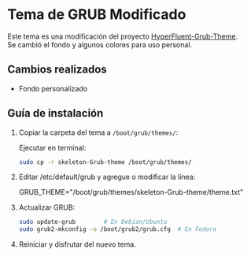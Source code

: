 # Tema de GRUB Modificado

Este tema es una modificación del proyecto [HyperFluent-Grub-Theme](https://github.com/Coopydood/HyperFluent-GRUB-Theme/tree/main).  
Se cambió el fondo y algunos colores para uso personal.

## Cambios realizados
- Fondo personalizado

## Guía de instalación

1. Copiar la carpeta del tema a `/boot/grub/themes/`:

   Ejecutar en terminal:

   ```bash
   sudo cp -r skeleton-Grub-theme /boot/grub/themes/
   
2. Editar /etc/default/grub y agregue o modificar la línea:

    GRUB_THEME="/boot/grub/themes/skeleton-Grub-theme/theme.txt"

3. Actualizar GRUB:
    ```bash
    sudo update-grub        # En Debian/Ubuntu
    sudo grub2-mkconfig -o /boot/grub2/grub.cfg  # En Fedora
 
4. Reiniciar y disfrutar del nuevo tema.

